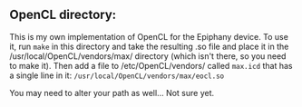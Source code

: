 ## OpenCL directory:
This is my own implementation of OpenCL for the Epiphany device. To use it,
run `make` in this directory and take the resulting .so file and place it in the
/usr/local/OpenCL/vendors/max/ directory (which isn't there, so you need to make
it). Then add a file to /etc/OpenCL/vendors/ called `max.icd` that has a single
line in it: `/usr/local/OpenCL/vendors/max/eocl.so`

You may need to alter your path as well... Not sure yet.
